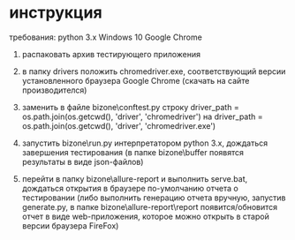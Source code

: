 # инструкция

требования:
    python 3.x
    Windows 10
    Google Chrome

1. распаковать архив тестирующего приложения

2. в папку drivers положить chromedriver.exe, соответствующий версии установленного браузера Google Chrome (скачать на сайте производителся) 

3. заменить в файле bizone\conftest.py строку
    driver_path = os.path.join(os.getcwd(), 'driver', 'chromedriver')
    на
    driver_path = os.path.join(os.getcwd(), 'driver', 'chromedriver.exe')

4. запустить bizone\run.py интерпретатором python 3.х, дождаться завершения тестирования (в папке bizone\buffer появятся результаты в виде json-файлов)

5. перейти в папку bizone\allure-report и выполнить serve.bat, дождаться открытия в браузере по-умолчанию отчета о тестировании
(либо выполнить генерацию отчета вручную, запустив generate.py, в папке bizone\allure-report\report появится/обновится отчет в виде web-приложения, которое можно открыть в старой версии браузера FireFox)
